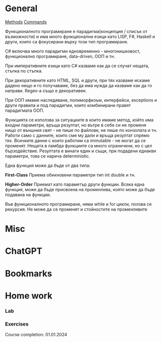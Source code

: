# General
[Methods](01%20Methods.md#)
[Commands](02%20Commands.md#)

Функционалното програмиране е парадигма(концепция / списък от възможности) и има много функционални езици като LISP, F#, Haskell и други, които са фокусирани върху този тип програмиране.

C# включва много парадигми едновременно - многонишковост, функционално програмиране, data-driven, OOП и тн. 

При императивните езици като C# казваме как да се случат нещата, стъпка по стъпка.

При декоративните като HTML, SQL и други, при тях казваме искаме дадено нещо и го получаваме, без да има нужда да казваме как да го направи. Regex-a също е декоративен. 

При ООП имаме наследяване, полиморфизъм, интерфейси, exceptions и други правила и под парадигми, които комбинирани правят парадигмата ООП.

Функцията се използва за ситуациите в които имаме метод, който има входни параметри, връща резултат, но вътре в себе си не променя нищо от външния свят - не пише по файлове, не пише по конзолата и тн. Работи само с данните, които сме му дали и връща резултат спрямо тях. Всичките данни с които работим са immutable - не могат да се променят. Нещата в ламбда функциите са много ограничени, но с цел бързодействие.
Резултата е винаги един и същи, при подадени еднакви параметри, това се нарича deterministic.

Една функция може да бъде от два типа:

**First-Class**
Приема обикновени параметри тип int double и тн.

**Higher-Order**
Приемат като параметър други функции. Всяка една функция, може да бъде присвоена на променлива, която може да бъде подавана на функции.

Във функционалното програмиране, няма while и for цикли, ползва се рекурсия. Не може да се променят и стойностите на променливите 
# Misc

# ChatGPT

# Bookmarks 

# Home work
### Lab

### Exercises 


Course completion: 01.01.2024